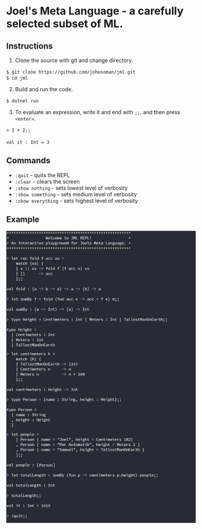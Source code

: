 # Joel's Meta Language - a carefully selected subset of ML.

## Instructions
1. Clone the source with git and change directory. 
```
$ git clone https://github.com/johesoman/jml.git
$ cd jml
```

2. Build and run the code. 
```
$ dotnet run
```

3. To evaluate an expression, write it and end with `;;`, and then press `<enter>`.
```
> 1 + 2;;

val it : Int = 3
```

## Commands
* `:quit` - quits the REPL
* `:clear` - clears the screen
* `:show nothing` - sets lowest level of verbosity
* `:show something` - sets medium level of verbosity
* `:show everything` - sets highest level of verbosity

## Example
![](jmldemo1.png)
